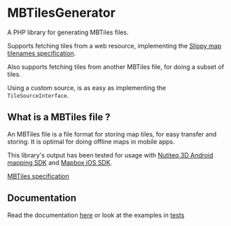 # MBTilesGenerator

A PHP library for generating MBTiles files.

Supports fetching tiles from a web resource, implementing the [Slippy map tilenames specification](http://wiki.openstreetmap.org/wiki/Slippy_map_tilenames).

Also supports fetching tiles from another MBTiles file, for doing a subset of tiles.

Using a custom source, is as easy as implementing the `TileSourceInterface`.

## What is a MBTiles file ?

An MBTiles file is a file format for storing map tiles, for easy transfer and storing.
It is optimal for doing offline maps in mobile apps.

This library's output has been tested for usage with [Nutiteq 3D Android mapping SDK](https://github.com/nutiteq/hellomap3d) and [Mapbox iOS SDK](https://github.com/mapbox/mapbox-ios-sdk).

[MBTiles specification](https://github.com/mapbox/mbtiles-spec)

## Documentation

Read the documentation [here](https://bitbucket.org/HTML24DK/mbtiles-generator/src/master/docs/index.rst) or look at the examples in [tests](https://bitbucket.org/HTML24DK/mbtiles-generator/tests/)